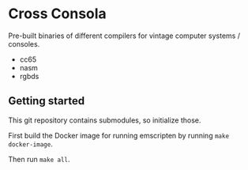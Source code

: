 # Cross Consola

Pre-built binaries of different compilers for vintage computer systems / consoles.

* cc65
* nasm
* rgbds

## Getting started

This git repository contains submodules, so initialize those.

First build the Docker image for running emscripten by running `make docker-image`.

Then run `make all`.
